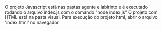 O projeto Javascript está nas pastas agente e labirinto e é executado rodando o arquivo index.js com o comando "node index.js"
O projeto com HTML está na pasta visual. Para execução do projeto html, abrir o arquivo 'index.html' no navegador
